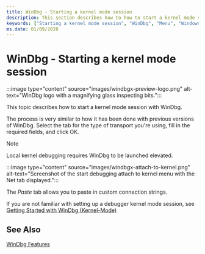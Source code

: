 ```yaml
---
title: WinDbg - Starting a kernel mode session  
description: This section describes how to how to start a kernel mode session with WinDbg.
keywords: ["Starting a kernel mode session", "WinDbg", "Menu", "Windows Debugging"]
ms.date: 01/09/2020
---
```


# WinDbg - Starting a kernel mode session

:::image type="content" source="images/windbgx-preview-logo.png" alt-text="WinDbg logo with a magnifying glass inspecting bits.":::

This topic describes how to start a kernel mode session with WinDbg.

The process is very similar to how it has been done with previous versions of WinDbg. Select the tab for the type of transport you're using, fill in the required fields, and click OK.

> [!NOTE]
> Local kernel debugging requires WinDbg to be launched elevated.

:::image type="content" source="images/windbgx-attach-to-kernel.png" alt-text="Screenshot of the start debugging attach to kernel menu with the Net tab displayed.":::

The *Paste* tab allows you to paste in custom connection strings.

If you are not familiar with setting up a debugger kernel mode session, see [Getting Started with WinDbg (Kernel-Mode)](../debugger/getting-started-with-windbg--kernel-mode-.md) 

## See Also

[WinDbg Features](../debugger/debugging-using-windbg-preview.md)
